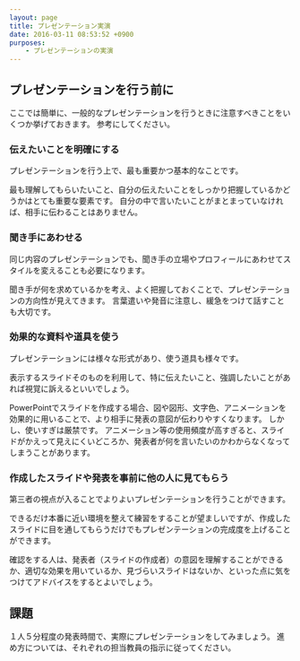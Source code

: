 ```yaml
---
layout: page
title: プレゼンテーション実演
date: 2016-03-11 08:53:52 +0900
purposes:
    - プレゼンテーションの実演
---
```



プレゼンテーションを行う前に
----------------------------

ここでは簡単に、一般的なプレゼンテーションを行うときに注意すべきことをいくつか挙げておきます。
参考にしてください。

### 伝えたいことを明確にする

プレゼンテーションを行う上で、最も重要かつ基本的なことです。

最も理解してもらいたいこと、自分の伝えたいことをしっかり把握しているかどうかはとても重要な要素です。
自分の中で言いたいことがまとまっていなければ、相手に伝わることはありません。

### 聞き手にあわせる

同じ内容のプレゼンテーションでも、聞き手の立場やプロフィールにあわせてスタイルを変えることも必要になります。

聞き手が何を求めているかを考え、よく把握しておくことで、プレゼンテーションの方向性が見えてきます。
言葉遣いや発音に注意し、緩急をつけて話すことも大切です。

### 効果的な資料や道具を使う

プレゼンテーションには様々な形式があり、使う道具も様々です。

表示するスライドそのものを利用して、特に伝えたいこと、強調したいことがあれば視覚に訴えるといいでしょう。

PowerPointでスライドを作成する場合、図や図形、文字色、アニメーションを効果的に用いることで、より相手に発表の意図が伝わりやすくなります。
しかし、使いすぎは厳禁です。
アニメーション等の使用頻度が高すぎると、スライドがかえって見えにくいどころか、発表者が何を言いたいのかわからなくなってしまうことがあります。

### 作成したスライドや発表を事前に他の人に見てもらう

第三者の視点が入ることでよりよいプレゼンテーションを行うことができます。

できるだけ本番に近い環境を整えて練習をすることが望ましいですが、作成したスライドに目を通してもらうだけでもプレゼンテーションの完成度を上げることができます。

確認をする人は、発表者（スライドの作成者）の意図を理解することができるか、適切な効果を用いているか、見づらいスライドはないか、といった点に気をつけてアドバイスをするとよいでしょう。


課題
----

１人５分程度の発表時間で、実際にプレゼンテーションをしてみましょう。
進め方については、それぞれの担当教員の指示に従ってください。
